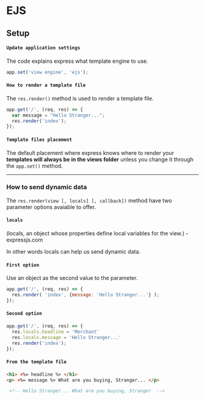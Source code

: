 # EJS 

## Setup

#### `Update application settings`
The code explains express what template engine to use.
```javascript
app.set('view engine', 'ejs');
```
#### `How to render a template file`
The `res.render()` method is used to render a template file.
```javascript
app.get('/', (req, res) => {
  var message = "Hello Stranger..."; 
  res.render('index');
});
```

#### `Template files placement`
The default placement where express knows where to render your **templates will always be in the views folder** unless
you change it through the `app.set()` method.

---

### How to send dynamic data
The `res.render(view [, locals] [, callback])` method have two parameter options avaiable to offer.
#### `locals`
(locals, an object whose properties define local variables for the view.) - expressjs.com

In other words locals can help us send dynamic data.

#### `First option`
Use an object as the second value to the parameter. 
```javascript
app.get('/', (req, res) => {
  res.render( 'index', {message: 'Hello Stranger...'} );
});
```
#### `Second option`
```javascript
app.get('/', (req, res) => {
  res.locals.headline = 'Merchant'
  res.locals.message = 'Hello Stranger...'
  res.render('index');
});
```

#### `From the template file`
```html
<h1> <%= headline %> </h1>
<p> <%= message %> What are you buying, Stranger... </p>

 <!-- Hello Stranger... What are you buying, Stranger  -->
``` 